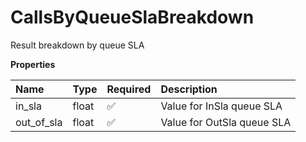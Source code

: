 # CallsByQueueSlaBreakdown

Result breakdown by queue SLA

**Properties**

| Name       | Type  | Required | Description                |
| :--------- | :---- | :------- | :------------------------- |
| in_sla     | float | ✅       | Value for InSla queue SLA  |
| out_of_sla | float | ✅       | Value for OutSla queue SLA |

<!-- This file was generated by liblab | https://liblab.com/ -->
